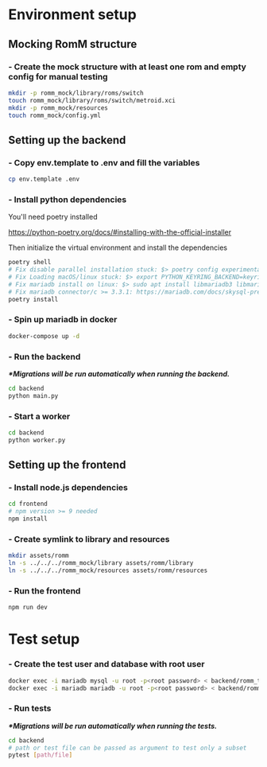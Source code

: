 # Environment setup

## Mocking RomM structure

### - Create the mock structure with at least one rom and empty config for manual testing

```sh
mkdir -p romm_mock/library/roms/switch
touch romm_mock/library/roms/switch/metroid.xci
mkdir -p romm_mock/resources
touch romm_mock/config.yml
```

## Setting up the backend

### - Copy env.template to .env and fill the variables

```sh
cp env.template .env
```

### - Install python dependencies

You'll need poetry installed

https://python-poetry.org/docs/#installing-with-the-official-installer

Then initialize the virtual environment and install the dependencies

```sh
poetry shell
# Fix disable parallel installation stuck: $> poetry config experimental.new-installer false
# Fix Loading macOS/linux stuck: $> export PYTHON_KEYRING_BACKEND=keyring.backends.null.Keyring
# Fix mariadb install on linux: $> sudo apt install libmariadb3 libmariadb-dev
# Fix mariadb connector/c >= 3.3.1: https://mariadb.com/docs/skysql-previous-release/connect/programming-languages/c/install/#Installation_via_Package_Repository_(Linux)
poetry install
```

### - Spin up mariadb in docker

```sh
docker-compose up -d
```

### - Run the backend

*__*Migrations will be run automatically when running the backend.__*

```sh
cd backend
python main.py
```


### - Start a worker

```sh
cd backend
python worker.py
```

## Setting up the frontend

### - Install node.js dependencies

```sh
cd frontend
# npm version >= 9 needed
npm install
```

### - Create symlink to library and resources
```sh
mkdir assets/romm
ln -s ../../../romm_mock/library assets/romm/library
ln -s ../../../romm_mock/resources assets/romm/resources
```

### - Run the frontend

```sh
npm run dev
```

# Test setup

### - Create the test user and database with root user

```sh
docker exec -i mariadb mysql -u root -p<root password> < backend/romm_test/setup.sql    # for amd images
docker exec -i mariadb mariadb -u root -p<root password> < backend/romm_test/setup.sql  # for arm images
```

### - Run tests

*__*Migrations will be run automatically when running the tests.__*

```sh
cd backend
# path or test file can be passed as argument to test only a subset
pytest [path/file]
```
